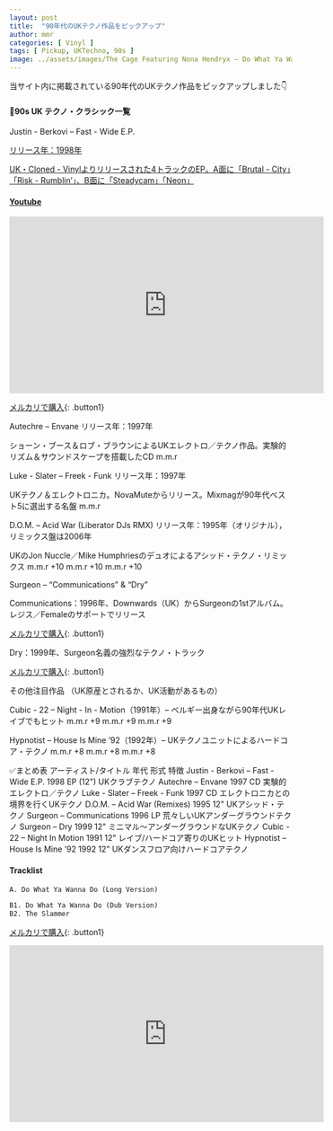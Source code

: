 ```yaml
---
layout: post
title:  "90年代のUKテクノ作品をピックアップ"
author: mmr
categories: [ Vinyl ]
tags: [ Pickup, UKTechno, 90s ]
image: ../assets/images/The Cage Featuring Nona Hendryx – Do What Ya Wanna Do.jpg
---
```


当サイト内に掲載されている90年代のUKテクノ作品をピックアップしました👇

#### 📀90s UK テクノ・クラシック一覧

Justin - Berkovi – Fast - Wide E.P.
<a href="https://monumental-movement.jp/Justin-Berkovi-Fast-Wide-E.P/" />

リリース年：1998年

UK・Cloned - Vinylよりリリースされた4トラックのEP。A面に「Brutal - City」「Risk - Rumblin’」、B面に「Steadycam」「Neon」

#### Youtube
<iframe width="560" height="315" src="https://www.youtube.com/embed/raRKgT5VRTA?si=v5q8VH9ArbzfZiQ3" title="YouTube video player" frameborder="0" allow="accelerometer; autoplay; clipboard-write; encrypted-media; gyroscope; picture-in-picture; web-share" referrerpolicy="strict-origin-when-cross-origin" allowfullscreen=""></iframe>


[メルカリで購入](https://jp.mercari.com/item/m73468913640?afid=6142608987){: .button1}

Autechre – Envane
リリース年：1997年

ショーン・ブース＆ロブ・ブラウンによるUKエレクトロ／テクノ作品。実験的リズム＆サウンドスケープを搭載したCD
m.m.r

Luke - Slater – Freek - Funk
リリース年：1997年

UKテクノ＆エレクトロニカ。NovaMuteからリリース。Mixmagが90年代ベスト5に選出する名盤
m.m.r

D.O.M. – Acid War (Liberator DJs RMX)
リリース年：1995年（オリジナル），リミックス盤は2006年

UKのJon Nuccle／Mike Humphriesのデュオによるアシッド・テクノ・リミックス
m.m.r
+10
m.m.r
+10
m.m.r
+10

Surgeon – “Communications” & “Dry”

Communications：1996年、Downwards（UK）からSurgeonの1stアルバム。レジス／Femaleのサポートでリリース

[メルカリで購入](https://jp.mercari.com/item/m27019476665?afid=6142608987){: .button1}

Dry：1999年、Surgeon名義の強烈なテクノ・トラック

[メルカリで購入](https://jp.mercari.com/item/m27019476665?afid=6142608987){: .button1}

その他注目作品
（UK原産とされるか、UK活動があるもの）

Cubic - 22 – Night - In - Motion（1991年）– ベルギー出身ながら90年代UKレイブでもヒット
m.m.r
+9
m.m.r
+9
m.m.r
+9

Hypnotist – House Is Mine ’92（1992年）– UKテクノユニットによるハードコア・テクノ
m.m.r
+8
m.m.r
+8
m.m.r
+8

✅まとめ表
アーティスト/タイトル	年代	形式	特徴
Justin - Berkovi – Fast - Wide E.P.	1998	EP (12")	UKクラブテクノ
Autechre – Envane	1997	CD	実験的エレクトロ／テクノ
Luke - Slater – Freek - Funk	1997	CD	エレクトロニカとの境界を行くUKテクノ
D.O.M. – Acid War (Remixes)	1995	12"	UKアシッド・テクノ
Surgeon – Communications	1996	LP	荒々しいUKアンダーグラウンドテクノ
Surgeon – Dry	1999	12"	ミニマル～アンダーグラウンドなUKテクノ
Cubic - 22 – Night In Motion	1991	12"	レイブ/ハードコア寄りのUKヒット
Hypnotist – House Is Mine ’92	1992	12"	UKダンスフロア向けハードコアテクノ



#### Tracklist
```md
A. Do What Ya Wanna Do (Long Version)

B1. Do What Ya Wanna Do (Dub Version)
B2. The Slammer
```

[メルカリで購入](https://jp.mercari.com/item/m27019476665?afid=6142608987){: .button1}


<iframe width="560" height="315" src="https://www.youtube.com/embed/oXh3LAE2hV8?si=wzW_jCfptCuLZbv2" title="YouTube video player" frameborder="0" allow="accelerometer; autoplay; clipboard-write; encrypted-media; gyroscope; picture-in-picture; web-share" referrerpolicy="strict-origin-when-cross-origin" allowfullscreen></iframe>